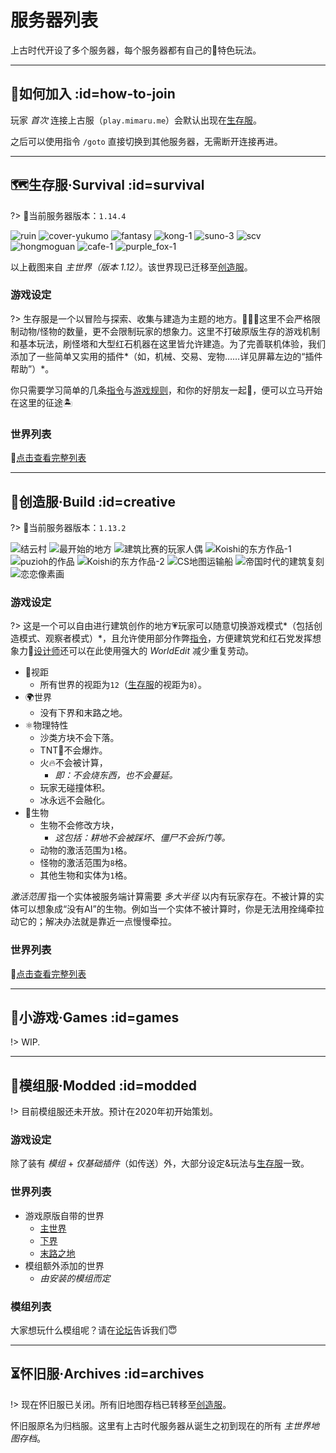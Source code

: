 # 服务器列表

上古时代开设了多个服务器，每个服务器都有自己的🎉特色玩法。

----

## 💖如何加入 :id=how-to-join

玩家 *首次* 连接上古服（`play.mimaru.me`）会默认出现在[生存服](#survival)。

之后可以使用指令 `/goto` 直接切换到其他服务器，无需断开连接再进。

----

## 🗺生存服·Survival :id=survival

?> 📌当前服务器版本：`1.14.4`

![ruin](../assets/images/townsgallery/ruin.jpg ':size=250')
![cover-yukumo](../assets/images/cover-yukumo-fixed.jpg ':size=250')
![fantasy](../assets/images/townsgallery/fantasy.jpg ':size=250')
![kong-1](../assets/images/townsgallery/kong-1.jpg ':size=250')
![suno-3](../assets/images/townsgallery/suno-3.jpg ':size=250')
![scv](../assets/images/townsgallery/scv.jpg ':size=250')
![hongmoguan](../assets/images/townsgallery/hongmoguan.jpg ':size=250')
![cafe-1](../assets/images/townsgallery/cafe-1.jpg ':size=250')
![purple_fox-1](../assets/images/townsgallery/purple-fox-1.jpg ':size=250')

以上截图来自 *主世界（版本 1.12）*。该世界现已迁移至[创造服](#creative)。

### 游戏设定

?> 生存服是一个以冒险与探索、收集与建造为主题的地方。这里不会严格限制动物/怪物的数量，更不会限制玩家的想象力。这里不打破原版生存的游戏机制和基本玩法，刷怪塔和大型红石机器在这里皆允许建造。为了完善联机体验，我们添加了一些简单又实用的插件*（如，机械、交易、宠物……详见屏幕左边的“插件帮助”）*。

你只需要学习简单的几条[指令](/welcome/commands.md)与[游戏规则](/welcome/rules.md)，和你的好朋友一起👫，便可以立马开始在这里的征途🏝

### 世界列表

🔗[点击查看完整列表](/welcome/worlds-of-survival.md)

----

## 🎨创造服·Build :id=creative

?> 📌当前服务器版本：`1.13.2`

![结云村](../assets/images/build/build-1.jpg ':size=250')
![最开始的地方](../assets/images/build/build-2.jpg ':size=250')
![建筑比赛的玩家人偶](../assets/images/build/build-3.jpg ':size=250')
![Koishi的东方作品-1](../assets/images/build/build-4.jpg ':size=250')
![puzioh的作品](../assets/images/build/build-5.jpg ':size=250')
![Koishi的东方作品-2](../assets/images/build/build-6.jpg ':size=250')
![CS地图运输船](../assets/images/build/build-7.jpg ':size=250')
![帝国时代的建筑复刻](../assets/images/build/build-8.jpg ':size=250')
![恋恋像素画](../assets/images/build/build-9.jpg ':size=250')

### 游戏设定

?> 这是一个可以自由进行建筑创作的地方💗玩家可以随意切换游戏模式*（包括创造模式、观察者模式）*，且允许使用部分作弊[指令](/welcome/commands.md)，方便建筑党和红石党发挥想象力🎉[设计师](/welcome/groups.md#designer)还可以在此使用强大的 *WorldEdit* 减少重复劳动。

- 👀视距
  - 所有世界的视距为`12`（[生存服](#survival)的视距为`8`）。
- 🌍世界
  - 没有下界和末路之地。
- ⚛️物理特性
  - 沙类方块不会下落。
  - TNT🧨不会爆炸。
  - 火🔥不会被计算，
    - *即：不会烧东西，也不会蔓延。*
  - 玩家无碰撞体积。
  - 冰永远不会融化。
- 🐒生物
  - 生物不会修改方块，
    - *这包括：耕地不会被踩坏、僵尸不会拆门等。*
  - 动物的激活范围为`1`格。
  - 怪物的激活范围为`8`格。
  - 其他生物和实体为`1`格。

*激活范围* 指一个实体被服务端计算需要 *多大半径* 以内有玩家存在。不被计算的实体可以想象成“没有AI”的生物。例如当一个实体不被计算时，你是无法用拴绳牵拉动它的；解决办法就是靠近一点慢慢牵拉。

### 世界列表

🔗[点击查看完整列表](/welcome/worlds-of-creative.md)

----

## 🎲小游戏·Games :id=games

!> WIP.

----

## 🧩模组服·Modded :id=modded

!> 目前模组服还未开放。预计在2020年初开始策划。

<!-- ?> 📌当前服务器版本：`待定`

?> 👉[点击下载模组服客户端](#download) 💕

    模组服不能使用 /goto 指令加入👀
    请使用下面的服务器地址加入模组服✏️

    play-modded.mimaru.me -->

### 游戏设定

除了装有 *模组* + *仅基础插件*（如传送）外，大部分设定&玩法与[生存服](#survival)一致。

### 世界列表

- 游戏原版自带的世界
  - [主世界][the_overworld]
  - [下界][the_nether]
  - [末路之地][the_end]
- 模组额外添加的世界
  - *由安装的模组而定*

### 模组列表

大家想玩什么模组呢？请在[论坛][bbs]告诉我们😇

----

## ⏳怀旧服·Archives :id=archives

!> 现在怀旧服已关闭。所有旧地图存档已转移至[创造服](#creative)。

怀旧服原名为归档服。这里有上古时代服务器从诞生之初到现在的所有 *主世界地图存档*。

[the_overworld]: https://minecraft-zh.gamepedia.com/%E4%B8%BB%E4%B8%96%E7%95%8C
[the_nether]: https://minecraft-zh.gamepedia.com/%E4%B8%8B%E7%95%8C
[the_end]: https://minecraft-zh.gamepedia.com/%E6%9C%AB%E8%B7%AF%E4%B9%8B%E5%9C%B0
[superflat]: https://minecraft-zh.gamepedia.com/%E8%B6%85%E5%B9%B3%E5%9D%A6%E4%B8%96%E7%95%8C
[bbs]: http://bbs.mimaru.me/

